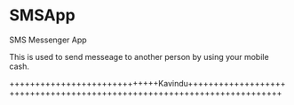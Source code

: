 # SMSApp
SMS Messenger App

This is used to send messeage to another person by using your mobile cash.


+++++++++++++++++++++++++++++Kavindu++++++++++++++++++++++++++++++++++++++++++++++++++++++++++++++++++++++++
